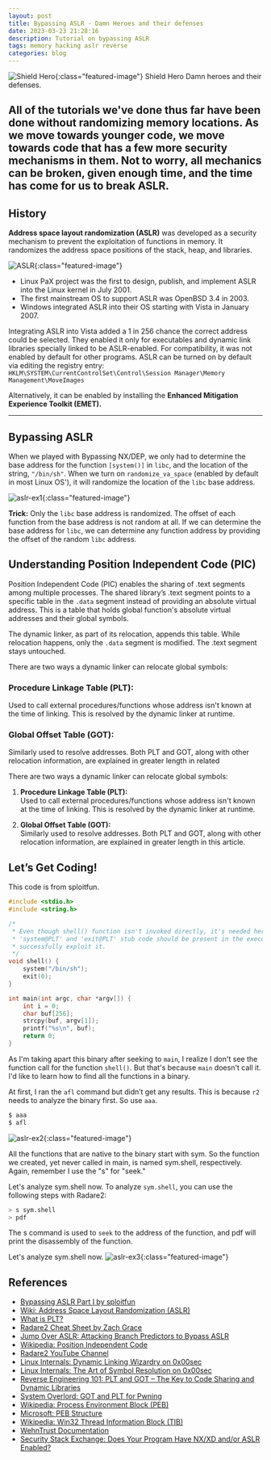 ```yaml
---
layout: post
title: Bypassing ASLR - Damn Heroes and their defenses
date: 2023-03-23 21:28:16
description: Tutorial on bypassing ASLR
tags: memory hacking aslr reverse
categories: blog
---
```


![Shield Hero](/assets/img/shield_hero.png "Shield Hero"){:class="featured-image"} Shield Hero
Damn heroes and their defenses.

All of the tutorials we've done thus far have been done without randomizing memory locations. As we move towards younger code, we move towards code that has a few more security mechanisms in them. Not to worry, all mechanics can be broken, given enough time, and the time has come for us to break ASLR.
---

## History

**Address space layout randomization (ASLR)** was developed as a security mechanism to prevent the exploitation of functions in memory. It randomizes the address space positions of the stack, heap, and libraries.

![ASLR](/assets/img/aslr-osx.png "ASLR"){:class="featured-image"}

- Linux PaX project was the first to design, publish, and implement ASLR into the Linux kernel in July 2001.
- The first mainstream OS to support ASLR was OpenBSD 3.4 in 2003.
- Windows integrated ASLR into their OS starting with Vista in January 2007.

Integrating ASLR into Vista added a 1 in 256 chance the correct address could be selected. They enabled it only for executables and dynamic link libraries specially linked to be ASLR-enabled. For compatibility, it was not enabled by default for other programs. ASLR can be turned on by default via editing the registry entry:
`HKLM\SYSTEM\CurrentControlSet\Control\Session Manager\Memory Management\MoveImages`


Alternatively, it can be enabled by installing the **Enhanced Mitigation Experience Toolkit (EMET).**

---

## Bypassing ASLR

When we played with Bypassing NX/DEP, we only had to determine the base address for the function `[system()]` in `libc`, and the location of the string, `"/bin/sh"`. When we turn on `randomize_va_space` (enabled by default in most Linux OS'), it will randomize the location of the `libc` base address.

![aslr-ex1](/assets/img/aslr-ex1.png "aslr-ex1"){:class="featured-image"}


**Trick:** Only the `libc` base address is randomized. The offset of each function from the base address is not random at all. If we can determine the base address for `libc`, we can determine any function address by providing the offset of the random `libc` address.

## Understanding Position Independent Code (PIC)
Position Independent Code (PIC) enables the sharing of .text segments among multiple processes. The shared library’s .text segment points to a specific table in the `.data` segment instead of providing an absolute virtual address. This is a table that holds global function's absolute virtual addresses and their global symbols.

The dynamic linker, as part of its relocation, appends this table. While relocation happens, only the `.data` segment is modified. The .text segment stays untouched.

There are two ways a dynamic linker can relocate global symbols:

### Procedure Linkage Table (PLT):
Used to call external procedures/functions whose address isn't known at the time of linking. This is resolved by the dynamic linker at runtime.

### Global Offset Table (GOT):
Similarly used to resolve addresses. Both PLT and GOT, along with other relocation information, are explained in greater length in related

There are two ways a dynamic linker can relocate global symbols:

1. **Procedure Linkage Table (PLT):**  
   Used to call external procedures/functions whose address isn't known at the time of linking. This is resolved by the dynamic linker at runtime.

2. **Global Offset Table (GOT):**  
   Similarly used to resolve addresses. Both PLT and GOT, along with other relocation information, are explained in greater length in this article.



## Let’s Get Coding!

This code is from sploitfun.

```c
#include <stdio.h>
#include <string.h>

/*
 * Even though shell() function isn't invoked directly, it's needed here since
 * 'system@PLT' and 'exit@PLT' stub code should be present in the executable to
 * successfully exploit it.
 */
void shell() {
    system("/bin/sh");
    exit(0);
}

int main(int argc, char *argv[]) {
    int i = 0;
    char buf[256];
    strcpy(buf, argv[1]);
    printf("%s\n", buf);
    return 0;
}
```

As I'm taking apart this binary after seeking to `main`, I realize I don't see the function call for the function `shell()`. But that's because `main` doesn't call it. I'd like to learn how to find all the functions in a binary.  

At first, I ran the `afl` command but didn’t get any results. This is because `r2` needs to analyze the binary first. So use `aaa`.

```bash
$ aaa
$ afl
```
![aslr-ex2](/assets/img/aslr-ex2.png "aslr-ex2"){:class="featured-image"}

All the functions that are native to the binary start with sym. So the function we created, yet never called in main, is named sym.shell, respectively. Again, remember I use the "s" for "seek."

Let's analyze sym.shell now.
To analyze `sym.shell`, you can use the following steps with Radare2:

```bash
> s sym.shell
> pdf
```

The s command is used to `seek` to the address of the function, and pdf will print the disassembly of the function.

Let's analyze sym.shell now.
![aslr-ex3](/assets/img/aslr-ex3.png "aslr-ex3"){:class="featured-image"}


## References

- [Bypassing ASLR Part I by sploitfun](https://sploitfun.wordpress.com/2015/05/08/bypassing-aslr-part-i/)
- [Wiki: Address Space Layout Randomization (ASLR)](https://en.wikipedia.org/wiki/Address_space_layout_randomization)
- [What is PLT?](https://reverseengineering.stackexchange.com/questions/1992/what-is-plt-got)
- [Radare2 Cheat Sheet by Zach Grace](https://zachgrace.com/cheat_sheets/radare2.html)
- [Jump Over ASLR: Attacking Branch Predictors to Bypass ASLR](https://chris-magistrado-c74h.squarespace.com/s/Jump-Over-ASLR-Attacking-Branch-Predictors-to-Bypass-ASLR.pdf)
- [Wikipedia: Position Independent Code](https://en.wikipedia.org/wiki/Position-independent_code)
- [Radare2 YouTube Channel](https://www.youtube.com/channel/UClcE-kVhqyiHCcjYwcpfj9w)
- [Linux Internals: Dynamic Linking Wizardry on 0x00sec](https://0x00sec.org/t/linux-internals-dynamic-linking-wizardry/1082)
- [Linux Internals: The Art of Symbol Resolution on 0x00sec](https://0x00sec.org/t/linux-internals-the-art-of-symbol-resolution/1488)
- [Reverse Engineering 101: PLT and GOT – The Key to Code Sharing and Dynamic Libraries](https://www.technovelty.org/linux/plt-and-got-the-key-to-code-sharing-and-dynamic-libraries.html)
- [System Overlord: GOT and PLT for Pwning](https://systemoverlord.com/2017/03/19/got-and-plt-for-pwning.html)
- [Wikipedia: Process Environment Block (PEB)](https://en.wikipedia.org/wiki/Process_Environment_Block)
- [Microsoft: PEB Structure](https://msdn.microsoft.com/en-us/library/windows/desktop/aa813706(v=vs.85).aspx)
- [Wikipedia: Win32 Thread Information Block (TIB)](https://en.wikipedia.org/wiki/Win32_Thread_Information_Block)
- [WehnTrust Documentation](https://wehntrust.codeplex.com/SourceControl/latest#documentation/README.txt)
- [Security Stack Exchange: Does Your Program Have NX/XD and/or ASLR Enabled?](https://security.stackexchange.com/questions/58528/how-can-i-check-if-a-mac-application-has-nx-or-aslr-enabled)
